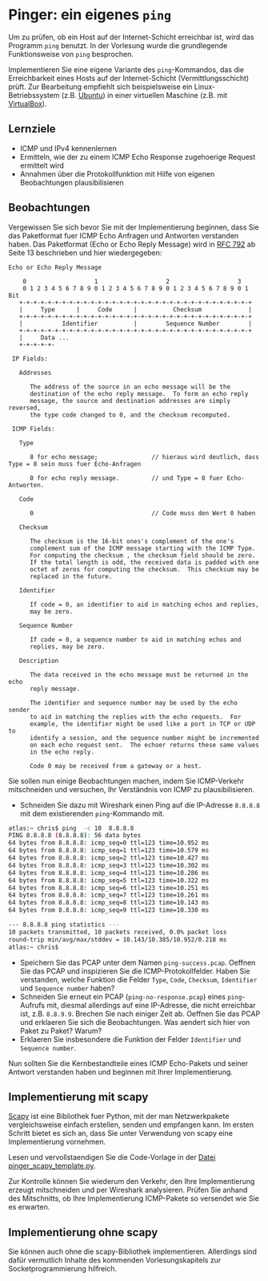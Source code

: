 # Pinger: ein eigenes `ping`

Um zu prüfen, ob ein Host auf der Internet-Schicht erreichbar ist, wird das Programm `ping` benutzt. In der Vorlesung wurde die grundlegende Funktionsweise von `ping` besprochen. 

Implementieren Sie eine eigene Variante des `ping`-Kommandos, das die Erreichbarkeit eines Hosts auf der Internet-Schicht (Vermittlungsschicht) prüft. Zur Bearbeitung empfiehlt sich beispielsweise ein Linux-Betriebssystem (z.B. [Ubuntu](https://www.ubuntu.com/download/desktop)) in einer virtuellen Maschine (z.B. mit [VirtualBox](https://www.virtualbox.org/)).


## Lernziele
* ICMP und IPv4 kennenlernen
* Ermitteln, wie der zu einem ICMP Echo Response zugehoerige Request ermittelt wird
* Annahmen über die Protokollfunktion mit Hilfe von eigenen Beobachtungen plausibilisieren


## Beobachtungen

Vergewissen Sie sich bevor Sie mit der Implementierung beginnen, dass Sie das Paketformat fuer ICMP Echo Anfragen und Antworten verstanden haben.
Das Paketformat (Echo or Echo Reply Message) wird in [RFC 792](https://tools.ietf.org/html/rfc792) ab Seite 13 beschrieben und hier wiedergegeben:
```
Echo or Echo Reply Message

    0                   1                   2                   3
    0 1 2 3 4 5 6 7 8 9 0 1 2 3 4 5 6 7 8 9 0 1 2 3 4 5 6 7 8 9 0 1   Bit
   +-+-+-+-+-+-+-+-+-+-+-+-+-+-+-+-+-+-+-+-+-+-+-+-+-+-+-+-+-+-+-+-+
   |     Type      |     Code      |          Checksum             |
   +-+-+-+-+-+-+-+-+-+-+-+-+-+-+-+-+-+-+-+-+-+-+-+-+-+-+-+-+-+-+-+-+
   |           Identifier          |        Sequence Number        |
   +-+-+-+-+-+-+-+-+-+-+-+-+-+-+-+-+-+-+-+-+-+-+-+-+-+-+-+-+-+-+-+-+
   |     Data ...
   +-+-+-+-+-

 IP Fields:

   Addresses

      The address of the source in an echo message will be the
      destination of the echo reply message.  To form an echo reply
      message, the source and destination addresses are simply reversed,
      the type code changed to 0, and the checksum recomputed.

 ICMP Fields:

   Type

      8 for echo message;               // hieraus wird deutlich, dass Type = 8 sein muss fuer Echo-Anfragen

      0 for echo reply message.         // und Type = 0 fuer Echo-Antworten.

   Code

      0                                 // Code muss den Wert 0 haben

   Checksum

      The checksum is the 16-bit ones's complement of the one's
      complement sum of the ICMP message starting with the ICMP Type.
      For computing the checksum , the checksum field should be zero.
      If the total length is odd, the received data is padded with one
      octet of zeros for computing the checksum.  This checksum may be
      replaced in the future.

   Identifier

      If code = 0, an identifier to aid in matching echos and replies,
      may be zero.

   Sequence Number

      If code = 0, a sequence number to aid in matching echos and
      replies, may be zero.

   Description

      The data received in the echo message must be returned in the echo
      reply message.

      The identifier and sequence number may be used by the echo sender
      to aid in matching the replies with the echo requests.  For
      example, the identifier might be used like a port in TCP or UDP to
      identify a session, and the sequence number might be incremented
      on each echo request sent.  The echoer returns these same values
      in the echo reply.

      Code 0 may be received from a gateway or a host.

```

Sie sollen nun einige Beobachtungen machen, indem Sie ICMP-Verkehr mitschneiden und versuchen, Ihr Verständnis von ICMP zu plausibilisieren.
* Schneiden Sie dazu mit Wireshark einen Ping auf die IP-Adresse `8.8.8.8` mit dem existierenden `ping`-Kommando mit. 
```bash
atlas:~ chris$ ping  -c 10  8.8.8.8
PING 8.8.8.8 (8.8.8.8): 56 data bytes
64 bytes from 8.8.8.8: icmp_seq=0 ttl=123 time=10.952 ms
64 bytes from 8.8.8.8: icmp_seq=1 ttl=123 time=10.579 ms
64 bytes from 8.8.8.8: icmp_seq=2 ttl=123 time=10.427 ms
64 bytes from 8.8.8.8: icmp_seq=3 ttl=123 time=10.302 ms
64 bytes from 8.8.8.8: icmp_seq=4 ttl=123 time=10.286 ms
64 bytes from 8.8.8.8: icmp_seq=5 ttl=123 time=10.322 ms
64 bytes from 8.8.8.8: icmp_seq=6 ttl=123 time=10.251 ms
64 bytes from 8.8.8.8: icmp_seq=7 ttl=123 time=10.261 ms
64 bytes from 8.8.8.8: icmp_seq=8 ttl=123 time=10.143 ms
64 bytes from 8.8.8.8: icmp_seq=9 ttl=123 time=10.330 ms

--- 8.8.8.8 ping statistics ---
10 packets transmitted, 10 packets received, 0.0% packet loss
round-trip min/avg/max/stddev = 10.143/10.385/10.952/0.218 ms
atlas:~ chris$
```
* Speichern Sie das PCAP unter dem Namen `ping-success.pcap`. Oeffnen Sie das PCAP und inspizieren Sie die ICMP-Protokollfelder. Haben Sie verstanden, welche Funktion die Felder `Type`, `Code`, `Checksum`, `Identifier` und `Sequence number` haben?
* Schneiden Sie erneut ein PCAP (`ping-no-response.pcap`) eines `ping`-Aufrufs mit, diesmal allerdings auf eine IP-Adresse, die nicht erreichbar ist, z.B. `8.8.9.9`. Brechen Sie nach einiger Zeit ab. Oeffnen Sie das PCAP und erklaeren Sie sich die Beobachtungen. Was aendert sich hier von Paket zu Paket? Warum?
* Erklaeren Sie insbesondere die Funktion der Felder `Identifier` und `Sequence number`.

Nun sollten Sie die Kernbestandteile eines ICMP Echo-Pakets und seiner Antwort verstanden haben und beginnen mit Ihrer Implementierung.


## Implementierung mit scapy

[Scapy](https://scapy.readthedocs.io/en/latest/introduction.html) ist eine Bibliothek fuer Python, mit der man Netzwerkpakete vergleichsweise einfach erstellen, senden und empfangen kann. Im ersten Schritt bietet es sich an, dass Sie unter Verwendung von scapy eine Implementierung vornehmen.

Lesen und vervollstaendigen Sie die Code-Vorlage in der [Datei pinger_scapy_template.py](pinger_scapy_template.py).

Zur Kontrolle können Sie wiederum den Verkehr, den Ihre Implementierung erzeugt mitschneiden und per Wireshark analysieren. Prüfen Sie anhand des Mitschnitts, ob Ihre Implementierung ICMP-Pakete so versendet wie Sie es erwarten.


## Implementierung ohne scapy

Sie können auch ohne die scapy-Bibliothek implementieren. Allerdings sind dafür vermutlich Inhalte des kommenden Vorlesungskapitels zur Socketprogrammierung hilfreich.
